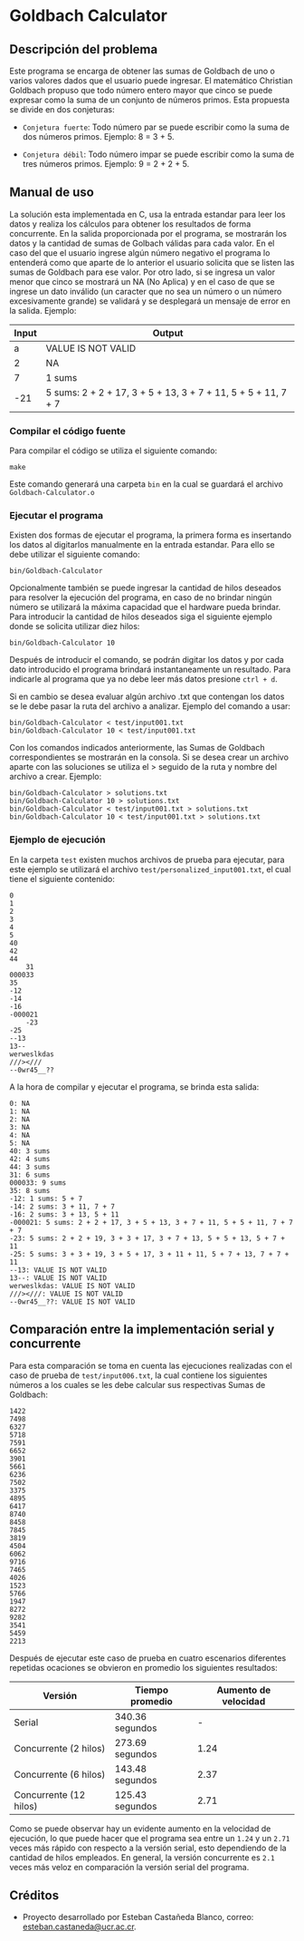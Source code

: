 # **Goldbach Calculator**
## Descripción del problema

Este programa se encarga de obtener las sumas de Goldbach de uno o varios valores dados que el usuario puede ingresar. El matemático Christian Goldbach propuso que todo número entero mayor que cinco se puede expresar como la suma de un conjunto de números primos. Esta propuesta se divide en dos conjeturas:

* ```Conjetura fuerte```: Todo número par se puede escribir como la suma de dos números primos. Ejemplo: 8 = 3 + 5.
  
* ```Conjetura débil```: Todo número impar se puede escribir como la suma de tres números primos. Ejemplo: 9 = 2 + 2 + 5.

## Manual de uso

La solución esta implementada en C, usa la entrada estandar para leer los datos y realiza los cálculos para obtener los resultados de forma concurrente. En la salida proporcionada por el programa, se mostrarán los datos y la cantidad de sumas de Golbach válidas para cada valor. En el caso del que el usuario ingrese algún número negativo el programa lo entenderá como que aparte de lo anterior el usuario solicita que se listen las sumas de Goldbach para ese valor. Por otro lado, si se ingresa un valor menor que cinco se mostrará un NA (No Aplica) y en el caso de que se ingrese un dato inválido (un caracter que no sea un número o un número excesivamente grande) se validará y se desplegará un mensaje de error en la salida. Ejemplo:


| Input            | Output                                                         |
|------------------|----------------------------------------------------------------|
|a                 | VALUE IS NOT VALID                                             |
|2                 | NA                                                             |
|7                 | 1 sums                                                         |
|-21               | 5 sums:  2 + 2 + 17, 3 + 5 + 13, 3 + 7 + 11, 5 + 5 + 11, 7 + 7 |

### Compilar el código fuente

Para compilar el código se utiliza el siguiente comando:

```
make
```

Este comando generará una carpeta ```bin``` en la cual se guardará el archivo ```Goldbach-Calculator.o```

### Ejecutar el programa

Existen dos formas de ejecutar el programa, la primera forma es insertando los datos al digitarlos manualmente en la entrada estandar. Para ello se debe utilizar el siguiente comando:

```
bin/Goldbach-Calculator
```

Opcionalmente también se puede ingresar la cantidad de hilos deseados para resolver la ejecución del programa, en caso de no brindar ningún número se utilizará la máxima capacidad que el hardware pueda brindar. Para introducir la cantidad de hilos deseados siga el siguiente ejemplo donde se solicita utilizar diez hilos:

```
bin/Goldbach-Calculator 10
```

Después de introducir el comando, se podrán digitar los datos y por cada dato introducido el programa brindará instantaneamente un resultado. Para indicarle al programa que ya no debe leer más datos presione ```ctrl + d```.

Si en cambio se desea evaluar algún archivo .txt que contengan los datos se le debe pasar la ruta del archivo a analizar. Ejemplo del comando a usar:

```
bin/Goldbach-Calculator < test/input001.txt
bin/Goldbach-Calculator 10 < test/input001.txt
```

Con los comandos indicados anteriormente, las Sumas de Goldbach correspondientes se mostrarán en la consola. Si se desea crear un archivo aparte con las soluciones se utiliza el > seguido de la ruta y nombre del archivo a crear. Ejemplo:

```
bin/Goldbach-Calculator > solutions.txt
bin/Goldbach-Calculator 10 > solutions.txt
bin/Goldbach-Calculator < test/input001.txt > solutions.txt
bin/Goldbach-Calculator 10 < test/input001.txt > solutions.txt
```

### Ejemplo de ejecución

En la carpeta ```test``` existen muchos archivos de prueba para ejecutar, para este ejemplo se utilizará el archivo ```test/personalized_input001.txt```, el cual tiene el siguiente contenido:

```
0
1
2
3
4
5
40
42
44
    31
000033
35
-12
-14
-16
-000021
    -23
-25
--13
13--
werweslkdas
///><///
--0wr45__??
```

A la hora de compilar y ejecutar el programa, se brinda esta salida:

```
0: NA
1: NA
2: NA
3: NA
4: NA
5: NA
40: 3 sums
42: 4 sums
44: 3 sums
31: 6 sums
000033: 9 sums
35: 8 sums
-12: 1 sums: 5 + 7
-14: 2 sums: 3 + 11, 7 + 7
-16: 2 sums: 3 + 13, 5 + 11
-000021: 5 sums: 2 + 2 + 17, 3 + 5 + 13, 3 + 7 + 11, 5 + 5 + 11, 7 + 7 + 7
-23: 5 sums: 2 + 2 + 19, 3 + 3 + 17, 3 + 7 + 13, 5 + 5 + 13, 5 + 7 + 11
-25: 5 sums: 3 + 3 + 19, 3 + 5 + 17, 3 + 11 + 11, 5 + 7 + 13, 7 + 7 + 11
--13: VALUE IS NOT VALID
13--: VALUE IS NOT VALID
werweslkdas: VALUE IS NOT VALID
///><///: VALUE IS NOT VALID
--0wr45__??: VALUE IS NOT VALID
```

## Comparación entre la implementación serial y concurrente

Para esta comparación se toma en cuenta las ejecuciones realizadas con el caso de prueba de ```test/input006.txt```, la cual contiene los siguientes números a los cuales se les debe calcular sus respectivas Sumas de Goldbach:

```
1422
7498
6327
5718
7591
6652
3901
5661
6236
7502
3375
4895
6417
8740
8458
7845
3819
4504
6062
9716
7465
4026
1523
5766
1947
8272
9282
3541
5459
2213
```

Después de ejecutar este caso de prueba en cuatro escenarios diferentes repetidas ocaciones se obvieron en promedio los siguientes resultados:

|Versión                 | Tiempo promedio    | Aumento de velocidad |
|------------------------|--------------------|----------------------|
|Serial                  | 340.36 segundos    | -                    |
|Concurrente (2 hilos)   | 273.69 segundos    | 1.24                 |
|Concurrente (6 hilos)   | 143.48 segundos    | 2.37                 |
|Concurrente (12 hilos)  | 125.43 segundos    | 2.71                 |

Como se puede observar hay un evidente aumento en la velocidad de ejecución, lo que puede hacer que el programa sea entre un ```1.24``` y un ```2.71``` veces más rápido con respecto a la versión serial, esto dependiendo de la cantidad de hilos empleados. En general, la versión concurrente es ```2.1``` veces más veloz en comparación la versión serial del programa.

## Créditos

* Proyecto desarrollado por Esteban Castañeda Blanco, correo: esteban.castaneda@ucr.ac.cr.
